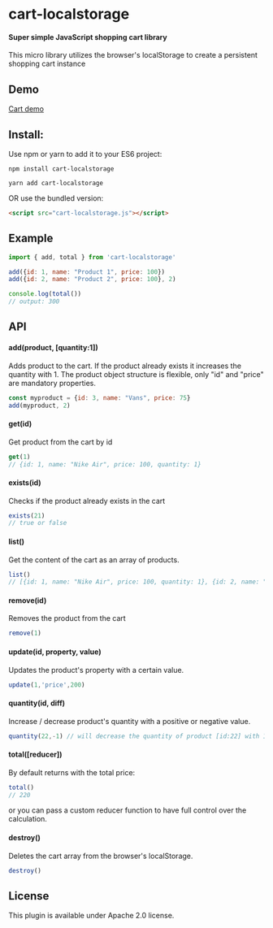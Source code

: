 # cart-localstorage

#### Super simple JavaScript shopping cart library

This micro library utilizes the browser's localStorage to create a persistent shopping cart instance


## Demo 

[Cart demo](http://peet86.github.io/cart-localstorage)


## Install: 

Use npm or yarn to add it to your ES6 project: 

``` 
npm install cart-localstorage
```

```
yarn add cart-localstorage
```

OR use the bundled version: 

```html
<script src="cart-localstorage.js"></script>
```


## Example

```javascript
import { add, total } from 'cart-localstorage' 

add({id: 1, name: "Product 1", price: 100})
add({id: 2, name: "Product 2", price: 100}, 2)

console.log(total()) 
// output: 300
```


## API 

#### add(product, [quantity:1])

Adds product to the cart. If the product already exists it increases the quantity with 1. 
The product object structure is flexible, only "id" and "price" are mandatory properties.

```javascript
const myproduct = {id: 3, name: "Vans", price: 75}
add(myproduct, 2)
```

#### get(id)

Get product from the cart by id 

```javascript
get(1)
// {id: 1, name: "Nike Air", price: 100, quantity: 1}
```

#### exists(id)

Checks if the product already exists in the cart

```javascript
exists(21)
// true or false
```

#### list()

Get the content of the cart as an array of products. 

```javascript
list()
// [{id: 1, name: "Nike Air", price: 100, quantity: 1}, {id: 2, name: "Adidas Superstar", price: 120, quantity: 2}]
``` 

#### remove(id)

Removes the product from the cart

```javascript
remove(1)
```

#### update(id, property, value)

Updates the product's property with a certain value.

```javascript
update(1,'price',200)
```

#### quantity(id, diff)

Increase / decrease product's quantity with a positive or negative value.

```javascript
quantity(22,-1) // will decrease the quantity of product [id:22] with 1.
```


#### total([reducer])

By default returns with the total price:  

```javascript
total()
// 220
```
or you can pass a custom reducer function to have full control over the calculation.


#### destroy()

Deletes the cart array from the browser's localStorage.

```javascript
destroy()
```



## License

This plugin is available under Apache 2.0 license.
